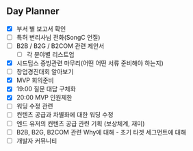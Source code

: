 ## Day Planner
- [x] 부서 별 보고서 확인
- [ ] 특허 변리사님 전화(SongC 언질)
- [ ] B2B / B2G / B2COM 관련 제안서
	- [ ] 각 분야별 리스트업
- [x] 시드팁스 증빙관련 마무리(어떤 어떤 서류 준비해야 하는지)
- [ ] 창업경진대회 알아보기
- [x] MVP 회의준비
- [x] 19:00 질문 대답 구체화
- [x] 20:00 MVP 인원제한
- [ ] 워딩 수정 관련
- [ ] 컨텐츠 공급과 차별화에 대한 워딩 수정
- [ ] 엔드 유저의 컨텐츠 공급 관련 기획 (보상체계, 재미) 
- [ ] B2B, B2G, B2COM 관련 Why에 대해 - 초기 타겟 세그먼트에 대해
- [ ] 개발자 커뮤니티
